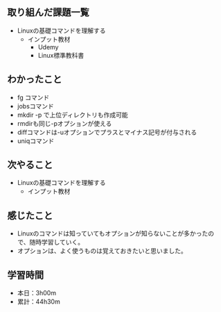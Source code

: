 ## 取り組んだ課題一覧
- Linuxの基礎コマンドを理解する
  - インプット教材
    - Udemy
    - Linux標準教科書
## わかったこと
- fg コマンド
- jobsコマンド
- mkdir -p で上位ディレクトリも作成可能
- rmdirも同じ-pオプションが使える
- diffコマンドは-uオプションでプラスとマイナス記号が付与される
- uniqコマンド
## 次やること
- Linuxの基礎コマンドを理解する
  - インプット教材
## 感じたこと
- Linuxのコマンドは知っていてもオプションが知らないことが多かったので、随時学習していく。
- オプションは、よく使うものは覚えておきたいと思いました。
## 学習時間
- 本日：3h00m
- 累計：44h30m
